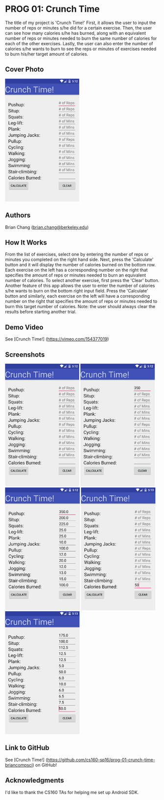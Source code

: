 # PROG 01: Crunch Time

The title of my project is 'Crunch Time!' First, it allows the user to input the number of reps or minutes s/he did for a certain exercise. Then, the user can see how many calories s/he has burned, along with an equivalent number of reps or minutes needed to burn the same number of calories for each of the other exercises. Lastly, the user can also enter the number of calories s/he wants to burn to see the reps or minutes of exercises needed to burn his/her target amount of calories.

## Cover Photo
<img src="screenshots/ss1.png" height="400" alt="Screenshot"/>

## Authors

Brian Chang ([brian.chang@berkeley.edu](mailto:brian.chang@berkeley.edu))

## How It Works

From the list of exercises, select one by entering the number of reps or minutes you completed on the right hand side. Next, press the 'Calculate' button and it will display the number of calories burned on the bottom row. Each exercise on the left has a corresponding number on the right that specifies the amount of reps or minutes needed to burn an equivalent number of calories. To select another exercise, first press the 'Clear' button. Another feature of this app allows the user to enter the number of calories s/he wants to burn on the bottom right input field. Press the 'Calculate' button and similarly, each exercise on the left will have a corresponding number on the right that specifies the amount of reps or minutes needed to burn this target number of calories. Note: the user should always clear the results before starting another trial.

## Demo Video

See [Crunch Time!] (https://vimeo.com/154377019)

## Screenshots

<img src="screenshots/ss1.png" height="400" alt="Screenshot"/>
<img src="screenshots/ss2.png" height="400" alt="Screenshot"/>
<img src="screenshots/ss3.png" height="400" alt="Screenshot"/>
<img src="screenshots/ss4.png" height="400" alt="Screenshot"/>
<img src="screenshots/ss5.png" height="400" alt="Screenshot"/>

## Link to GitHub

See [Crunch Time!] (https://github.com/cs160-sp16/prog-01-crunch-time-briancompsci) on GitHub!

## Acknowledgments

I'd like to thank the CS160 TAs for helping me set up Android SDK.
